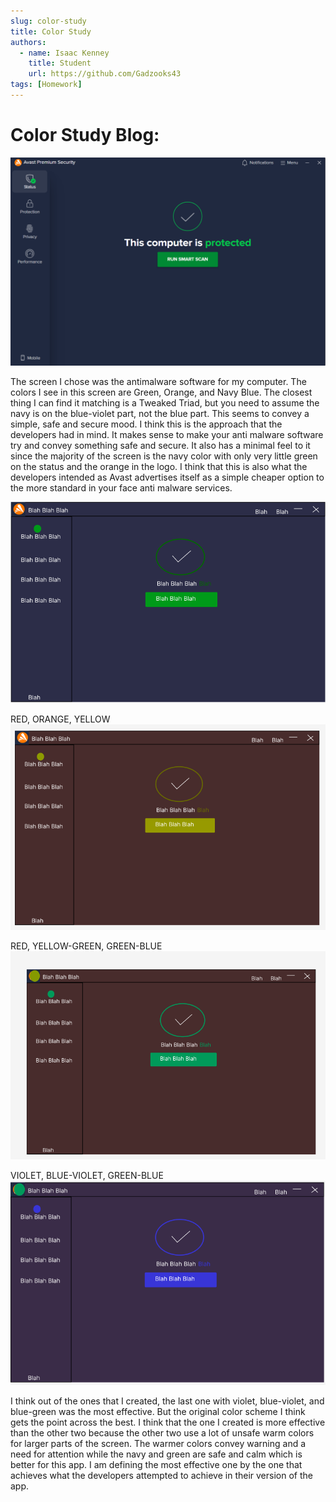 ```yaml
---
slug: color-study
title: Color Study
authors:
  - name: Isaac Kenney
    title: Student
    url: https://github.com/Gadzooks43
tags: [Homework]
---
```

# Color Study Blog:


![photo](color-study-main.png)

The screen I chose was the antimalware software for my computer. The colors I see in this screen are Green, Orange, and Navy Blue. The closest thing I can find it matching is a Tweaked Triad, but you need to assume the navy is on the blue-violet part, not the blue part. This seems to convey a simple, safe and secure mood. I think this is the approach that the developers had in mind. It makes sense to make your anti malware software try and convey something safe and secure. It also has a minimal feel to it since the majority of the screen is the navy color with only very little green on the status and the orange in the logo. I think that this is also what the developers intended as Avast advertises itself as a simple cheaper option to the more standard in your face anti malware services.

![photo](color-study-recreate-main.png)

RED, ORANGE, YELLOW
![photo](color-study-recreate-1.png)

RED, YELLOW-GREEN, GREEN-BLUE
![photo](color-study-recreate-2.png)

VIOLET, BLUE-VIOLET, GREEN-BLUE
![photo](color-study-recreate-3.png)


I think out of the ones that I created, the last one with violet, blue-violet, and blue-green was the most effective. But the original color scheme I think gets the point across the best. I think that the one I created is more effective than the other two because the other two use a lot of unsafe warm colors for larger parts of the screen. The warmer colors convey warning and a need for attention while the navy and green are safe and calm which is better for this app. I am defining the most effective one by the one that achieves what the developers attempted to achieve in their version of the app.
